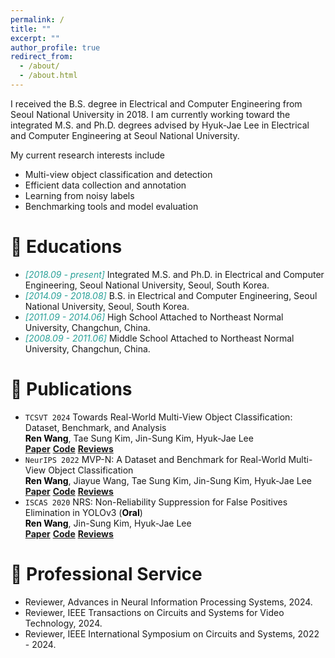```yaml
---
permalink: /
title: ""
excerpt: ""
author_profile: true
redirect_from: 
  - /about/
  - /about.html
---
```


<span class='anchor' id='about-me'></span>
I received the B.S. degree in Electrical and Computer Engineering from Seoul National University in 2018. I am currently working toward the integrated M.S. and Ph.D. degrees advised by Hyuk-Jae Lee in Electrical and Computer Engineering at Seoul National University.

My current research interests include
- Multi-view object classification and detection
- Efficient data collection and annotation
- Learning from noisy labels
- Benchmarking tools and model evaluation

# 📖 Educations
- <span style="color: #2aa198">*[2018.09 - present]*</span> Integrated M.S. and Ph.D. in Electrical and Computer Engineering, Seoul National University, Seoul, South Korea.
- <span style="color: #2aa198">*[2014.09 - 2018.08]*</span> B.S. in Electrical and Computer Engineering, Seoul National University, Seoul, South Korea.
- <span style="color: #2aa198">*[2011.09 - 2014.06]*</span> High School Attached to Northeast Normal University, Changchun, China.
- <span style="color: #2aa198">*[2008.09 - 2011.06]*</span> Middle School Attached to Northeast Normal University, Changchun, China.

# 📝 Publications
<ul>
  <li>
    <code class="language-plaintext highlighter-rouge">TCSVT 2024</code>
    <a> Towards Real-World Multi-View Object Classification: Dataset, Benchmark, and Analysis</a>
    <br> <strong style="color: #000000">Ren Wang</strong>, Tae Sung Kim, Jin-Sung Kim, Hyuk-Jae Lee
    <br> <a href="https://ieeexplore.ieee.org/document/10416228"><strong>Paper</strong></a> <a href="https://github.com/SMNUResearch/MVP-N"><strong>Code</strong></a> <a href="https://drive.google.com/file/d/1bElWM0qzlEPEwzTiON5HSXjo1j9WUixG/view?usp=sharing"><strong>Reviews</strong></a>
  </li>

  <li>
    <code class="language-plaintext highlighter-rouge">NeurIPS 2022</code>
    <a> MVP-N: A Dataset and Benchmark for Real-World Multi-View Object Classification</a>
    <br> <strong style="color: #000000">Ren Wang</strong>, Jiayue Wang, Tae Sung Kim, Jin-Sung Kim, Hyuk-Jae Lee
    <br> <a href="https://proceedings.neurips.cc/paper_files/paper/2022/file/819b8452be7d6af1351d4c4f9cbdbd9b-Paper-Datasets_and_Benchmarks.pdf"><strong>Paper</strong></a> <a href="https://github.com/SMNUResearch/MVP-N"><strong>Code</strong></a> <a href="https://openreview.net/forum?id=HYELrdRdJI"><strong>Reviews</strong></a>
  </li>

  <li>
    <code class="language-plaintext highlighter-rouge">ISCAS 2020</code>
    <a> NRS: Non-Reliability Suppression for False Positives Elimination in YOLOv3 (<strong style="color: #000000">Oral</strong>)</a>
    <br> <strong style="color: #000000">Ren Wang</strong>, Jin-Sung Kim, Hyuk-Jae Lee
    <br> <a href="https://ieeexplore.ieee.org/abstract/document/9181031"><strong>Paper</strong></a> <a href="https://github.com/SMNUResearch/ReliableObjectDetection/tree/main/YOLOV7"><strong>Code</strong></a> <a href="https://drive.google.com/file/d/1zduLiRJQxYBKyKxMvCMSOsI-6eIVPhNq/view?usp=drive_link"><strong>Reviews</strong></a>
  </li>
</ul>

# 💬 Professional Service
- Reviewer, Advances in Neural Information Processing Systems, 2024.
- Reviewer, IEEE Transactions on Circuits and Systems for Video Technology, 2024.
- Reviewer, IEEE International Symposium on Circuits and Systems, 2022 - 2024.
